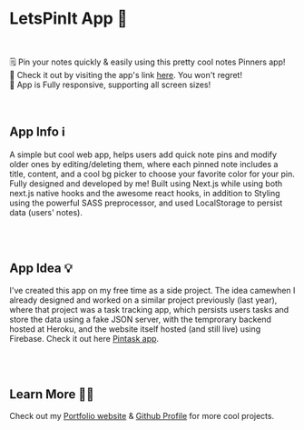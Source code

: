 # LetsPinIt App 📌

<br />

🗒️ Pin your notes quickly & easily using this pretty cool notes Pinners app!<br />
🔗 Check it out by visiting the app's link [here](https://lets-pin-it.vercel.app/). You won't regret!<br />
📱 App is Fully responsive, supporting all screen sizes!<br />

<br />

## App Info ℹ️

A simple but cool web app, helps users add quick note pins and modify older ones by editing/deleting them, where each pinned note includes a title, content, and a cool bg picker to choose your favorite color for your pin. Fully designed and developed by me! Built using Next.js while using both next.js native hooks and the awesome react hooks, in addition to Styling using the powerful SASS preprocessor, and used LocalStorage to persist data (users' notes).

<br />
<br />

## App Idea 💡

I've created this app on my free time as a side project. The idea camewhen I already designed and worked on a similar project previously (last year), where that project was a task tracking app, which persists users tasks and store the data using a fake JSON server, with the temprorary backend hosted at Heroku, and the website itself hosted (and still live) using Firebase. Check it out here [Pintask app](https://pintask-46374.web.app/).

<br />
<br />

## Learn More 👨‍💻

Check out my [Portfolio website](https://iamshour.com) & [Github Profile](https://github.com/iamshour) for more cool projects.
